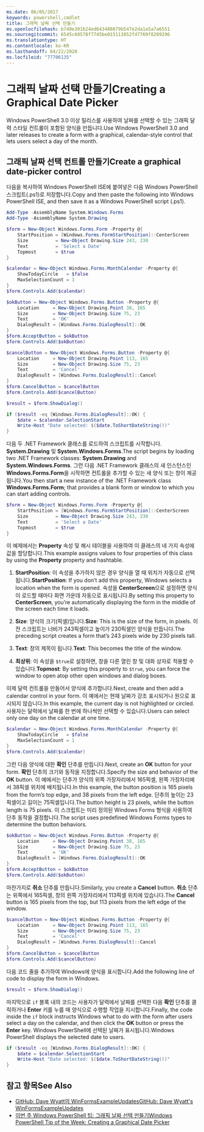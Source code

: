 ```yaml
---
ms.date: 06/05/2017
keywords: powershell,cmdlet
title: 그래픽 날짜 선택 만들기
ms.openlocfilehash: b748e301b24ed643488079b547e2da1a5a7a6551
ms.sourcegitcommit: 6545c60578f7745be015111052fd7769f8289296
ms.translationtype: HT
ms.contentlocale: ko-KR
ms.lasthandoff: 04/22/2020
ms.locfileid: "77706135"
---
```

# <a name="creating-a-graphical-date-picker"></a><span data-ttu-id="8a473-103">그래픽 날짜 선택 만들기</span><span class="sxs-lookup"><span data-stu-id="8a473-103">Creating a Graphical Date Picker</span></span>

<span data-ttu-id="8a473-104">Windows PowerShell 3.0 이상 릴리스를 사용하여 날짜를 선택할 수 있는 그래픽 달력 스타일 컨트롤이 포함된 양식을 만듭니다.</span><span class="sxs-lookup"><span data-stu-id="8a473-104">Use Windows PowerShell 3.0 and later releases to create a form with a graphical, calendar-style control that lets users select a day of the month.</span></span>

## <a name="create-a-graphical-date-picker-control"></a><span data-ttu-id="8a473-105">그래픽 날짜 선택 컨트롤 만들기</span><span class="sxs-lookup"><span data-stu-id="8a473-105">Create a graphical date-picker control</span></span>

<span data-ttu-id="8a473-106">다음을 복사하여 Windows PowerShell ISE에 붙여넣은 다음 Windows PowerShell 스크립트(.ps1)로 저장합니다.</span><span class="sxs-lookup"><span data-stu-id="8a473-106">Copy and then paste the following into Windows PowerShell ISE, and then save it as a Windows PowerShell script (.ps1).</span></span>

```powershell
Add-Type -AssemblyName System.Windows.Forms
Add-Type -AssemblyName System.Drawing

$form = New-Object Windows.Forms.Form -Property @{
    StartPosition = [Windows.Forms.FormStartPosition]::CenterScreen
    Size          = New-Object Drawing.Size 243, 230
    Text          = 'Select a Date'
    Topmost       = $true
}

$calendar = New-Object Windows.Forms.MonthCalendar -Property @{
    ShowTodayCircle   = $false
    MaxSelectionCount = 1
}
$form.Controls.Add($calendar)

$okButton = New-Object Windows.Forms.Button -Property @{
    Location     = New-Object Drawing.Point 38, 165
    Size         = New-Object Drawing.Size 75, 23
    Text         = 'OK'
    DialogResult = [Windows.Forms.DialogResult]::OK
}
$form.AcceptButton = $okButton
$form.Controls.Add($okButton)

$cancelButton = New-Object Windows.Forms.Button -Property @{
    Location     = New-Object Drawing.Point 113, 165
    Size         = New-Object Drawing.Size 75, 23
    Text         = 'Cancel'
    DialogResult = [Windows.Forms.DialogResult]::Cancel
}
$form.CancelButton = $cancelButton
$form.Controls.Add($cancelButton)

$result = $form.ShowDialog()

if ($result -eq [Windows.Forms.DialogResult]::OK) {
    $date = $calendar.SelectionStart
    Write-Host "Date selected: $($date.ToShortDateString())"
}
```

<span data-ttu-id="8a473-107">다음 두 .NET Framework 클래스를 로드하여 스크립트를 시작합니다. **System.Drawing** 및 **System.Windows.Forms**.</span><span class="sxs-lookup"><span data-stu-id="8a473-107">The script begins by loading two .NET Framework classes: **System.Drawing** and **System.Windows.Forms**.</span></span> <span data-ttu-id="8a473-108">그런 다음 .NET Framework 클래스의 새 인스턴스인 **Windows.Forms.Form**을 시작하면 컨트롤을 추가할 수 있는 새 양식 또는 창이 제공됩니다.</span><span class="sxs-lookup"><span data-stu-id="8a473-108">You then start a new instance of the .NET Framework class **Windows.Forms.Form**; that provides a blank form or window to which you can start adding controls.</span></span>

```powershell
$form = New-Object Windows.Forms.Form -Property @{
    StartPosition = [Windows.Forms.FormStartPosition]::CenterScreen
    Size          = New-Object Drawing.Size 243, 230
    Text          = 'Select a Date'
    Topmost       = $true
}
```

<span data-ttu-id="8a473-109">이 예제에서는 **Property** 속성 및 해시 테이블을 사용하여 이 클래스의 네 가지 속성에 값을 할당합니다.</span><span class="sxs-lookup"><span data-stu-id="8a473-109">This example assigns values to four properties of this class by using the **Property** property and hashtable.</span></span>

1. <span data-ttu-id="8a473-110">**StartPosition**: 이 속성을 추가하지 않은 경우 양식을 열 때 위치가 자동으로 선택됩니다.</span><span class="sxs-lookup"><span data-stu-id="8a473-110">**StartPosition**: If you don’t add this property, Windows selects a location when the form is opened.</span></span> <span data-ttu-id="8a473-111">속성을 **CenterScreen**으로 설정하면 양식이 로드할 때마다 화면 가운데 자동으로 표시됩니다.</span><span class="sxs-lookup"><span data-stu-id="8a473-111">By setting this property to **CenterScreen**, you’re automatically displaying the form in the middle of the screen each time it loads.</span></span>

2. <span data-ttu-id="8a473-112">**Size**: 양식의 크기(픽셀)입니다.</span><span class="sxs-lookup"><span data-stu-id="8a473-112">**Size**: This is the size of the form, in pixels.</span></span>
   <span data-ttu-id="8a473-113">이전 스크립트는 너비가 243픽셀이고 높이가 230픽셀인 양식을 만듭니다.</span><span class="sxs-lookup"><span data-stu-id="8a473-113">The preceding script creates a form that’s 243 pixels wide by 230 pixels tall.</span></span>

3. <span data-ttu-id="8a473-114">**Text**: 창의 제목이 됩니다.</span><span class="sxs-lookup"><span data-stu-id="8a473-114">**Text**: This becomes the title of the window.</span></span>

4. <span data-ttu-id="8a473-115">**최상위**: 이 속성을 `$true`로 설정하면, 창을 다른 열린 창 및 대화 상자로 적용할 수 있습니다.</span><span class="sxs-lookup"><span data-stu-id="8a473-115">**Topmost**: By setting this property to `$true`, you can force the window to open atop other open windows and dialog boxes.</span></span>

<span data-ttu-id="8a473-116">이제 달력 컨트롤을 만들어서 양식에 추가합니다.</span><span class="sxs-lookup"><span data-stu-id="8a473-116">Next, create and then add a calendar control in your form.</span></span>
<span data-ttu-id="8a473-117">이 예에서는 현재 날짜가 강조 표시되거나 원으로 표시되지 않습니다.</span><span class="sxs-lookup"><span data-stu-id="8a473-117">In this example, the current day is not highlighted or circled.</span></span>
<span data-ttu-id="8a473-118">사용자는 달력에서 날짜를 한 번에 하나씩만 선택할 수 있습니다.</span><span class="sxs-lookup"><span data-stu-id="8a473-118">Users can select only one day on the calendar at one time.</span></span>

```powershell
$calendar = New-Object Windows.Forms.MonthCalendar -Property @{
    ShowTodayCircle   = $false
    MaxSelectionCount = 1
}
$form.Controls.Add($calendar)
```

<span data-ttu-id="8a473-119">그런 다음 양식에 대한 **확인** 단추를 만듭니다.</span><span class="sxs-lookup"><span data-stu-id="8a473-119">Next, create an **OK** button for your form.</span></span> <span data-ttu-id="8a473-120">**확인** 단추의 크기와 동작을 지정합니다.</span><span class="sxs-lookup"><span data-stu-id="8a473-120">Specify the size and behavior of the **OK** button.</span></span> <span data-ttu-id="8a473-121">이 예에서는 단추가 양식의 위쪽 가장자리에서 165픽셀, 왼쪽 가장자리에서 38픽셀 위치에 배치됩니다.</span><span class="sxs-lookup"><span data-stu-id="8a473-121">In this example, the button position is 165 pixels from the form’s top edge, and 38 pixels from the left edge.</span></span> <span data-ttu-id="8a473-122">단추의 높이는 23픽셀이고 길이는 75픽셀입니다.</span><span class="sxs-lookup"><span data-stu-id="8a473-122">The button height is 23 pixels, while the button length is 75 pixels.</span></span> <span data-ttu-id="8a473-123">이 스크립트는 미리 정의된 Windows Forms 형식을 사용하여 단추 동작을 결정합니다.</span><span class="sxs-lookup"><span data-stu-id="8a473-123">The script uses predefined Windows Forms types to determine the button behaviors.</span></span>

```powershell
$okButton = New-Object Windows.Forms.Button -Property @{
    Location     = New-Object Drawing.Point 38, 165
    Size         = New-Object Drawing.Size 75, 23
    Text         = 'OK'
    DialogResult = [Windows.Forms.DialogResult]::OK
}
$form.AcceptButton = $okButton
$form.Controls.Add($okButton)
```

<span data-ttu-id="8a473-124">마찬가지로 **취소** 단추를 만듭니다.</span><span class="sxs-lookup"><span data-stu-id="8a473-124">Similarly, you create a **Cancel** button.</span></span>
<span data-ttu-id="8a473-125">**취소** 단추는 위쪽에서 165픽셀, 창의 왼쪽 가장자리에서 113픽셀 위치에 있습니다.</span><span class="sxs-lookup"><span data-stu-id="8a473-125">The **Cancel** button is 165 pixels from the top, but 113 pixels from the left edge of the window.</span></span>

```powershell
$cancelButton = New-Object Windows.Forms.Button -Property @{
    Location     = New-Object Drawing.Point 113, 165
    Size         = New-Object Drawing.Size 75, 23
    Text         = 'Cancel'
    DialogResult = [Windows.Forms.DialogResult]::Cancel
}
$form.CancelButton = $cancelButton
$form.Controls.Add($cancelButton)
```

<span data-ttu-id="8a473-126">다음 코드 줄을 추가하여 Windows에 양식을 표시합니다.</span><span class="sxs-lookup"><span data-stu-id="8a473-126">Add the following line of code to display the form in Windows.</span></span>

```powershell
$result = $form.ShowDialog()
```

<span data-ttu-id="8a473-127">마지막으로 `if` 블록 내의 코드는 사용자가 달력에서 날짜를 선택한 다음 **확인** 단추를 클릭하거나 **Enter** 키를 누를 때 양식으로 수행할 작업을 지시합니다.</span><span class="sxs-lookup"><span data-stu-id="8a473-127">Finally, the code inside the `if` block instructs Windows what to do with the form after users select a day on the calendar, and then click the **OK** button or press the **Enter** key.</span></span> <span data-ttu-id="8a473-128">Windows PowerShell에 선택된 날짜가 표시됩니다.</span><span class="sxs-lookup"><span data-stu-id="8a473-128">Windows PowerShell displays the selected date to users.</span></span>

```powershell
if ($result -eq [Windows.Forms.DialogResult]::OK) {
    $date = $calendar.SelectionStart
    Write-Host "Date selected: $($date.ToShortDateString())"
}
```

## <a name="see-also"></a><span data-ttu-id="8a473-129">참고 항목</span><span class="sxs-lookup"><span data-stu-id="8a473-129">See Also</span></span>

- [<span data-ttu-id="8a473-130">GitHub: Dave Wyatt의 WinFormsExampleUpdates</span><span class="sxs-lookup"><span data-stu-id="8a473-130">GitHub: Dave Wyatt's WinFormsExampleUpdates</span></span>](https://github.com/dlwyatt/WinFormsExampleUpdates)
- <span data-ttu-id="8a473-131">[이번 주 Windows PowerShell 팁:  그래픽 날짜 선택 만들기](/previous-versions/windows/it-pro/windows-powershell-1.0/ff730942(v=technet.10))</span><span class="sxs-lookup"><span data-stu-id="8a473-131">[Windows PowerShell Tip of the Week:  Creating a Graphical Date Picker](/previous-versions/windows/it-pro/windows-powershell-1.0/ff730942(v=technet.10))</span></span>
